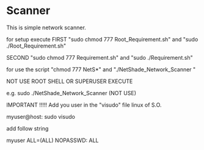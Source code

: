 # Scanner

This is simple network scanner.

for setup execute FIRST "sudo chmod 777 Root_Requirement.sh" and "sudo ./Root_Requirement.sh"

SECOND "sudo chmod 777 Requirement.sh" and "sudo ./Requirement.sh"


for use the script "chmod 777 NetS*" and "./NetShade_Network_Scanner " 

NOT USE ROOT SHELL OR SUPERUSER EXECUTE

e.g.    sudo ./NetShade_Network_Scanner  (NOT USE)


IMPORTANT !!!!!
Add you user in the "visudo" file linux of S.O. 

myuser@host: sudo visudo

add follow string 

myuser ALL=(ALL) NOPASSWD: ALL